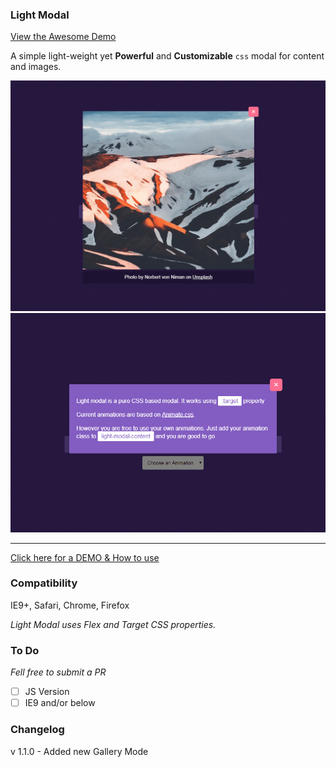 <h3>Light Modal</h3>
<a href="https://hunzaboy.github.io/Light-Modal/">View the Awesome Demo</a>
<p>A simple light-weight yet <strong>Powerful</strong> and <strong>Customizable</strong> <code>css</code> modal for content and images.</p>
<p><a href="https://hunzaboy.github.io/Light-Modal/"><img src="screen-2.png" alt="screenshot"><img src="screen.png" alt="screenshot"> </a>
<hr />
<a href="https://hunzaboy.github.io/Light-Modal/"> Click here for a DEMO &
 How to use</a>
 
 <h3>Compatibility </h3>
 IE9+, Safari, Chrome, Firefox 
 
 <em>Light Modal uses Flex and Target CSS properties.</em>


<h3>To Do </h3>
<em>Fell free to submit a PR </em>

- [ ] JS Version
- [ ] IE9 and/or below

<h3>Changelog</h3>
v 1.1.0 - Added new Gallery Mode